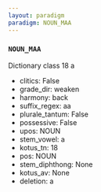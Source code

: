 ```yaml
---
layout: paradigm
paradigm: NOUN_MAA
---
```

### ` NOUN_MAA `

Dictionary class 18 a
* clitics: False
* grade_dir: weaken
* harmony: back
* suffix_regex: aa
* plurale_tantum: False
* possessive: False
* upos: NOUN
* stem_vowel: a
* kotus_tn: 18
* pos: NOUN
* stem_diphthong: None
* kotus_av: None
* deletion: a
